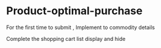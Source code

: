 # Product-optimal-purchase

For the first time to submit , Implement to commodity details

Complete the shopping cart list display and hide